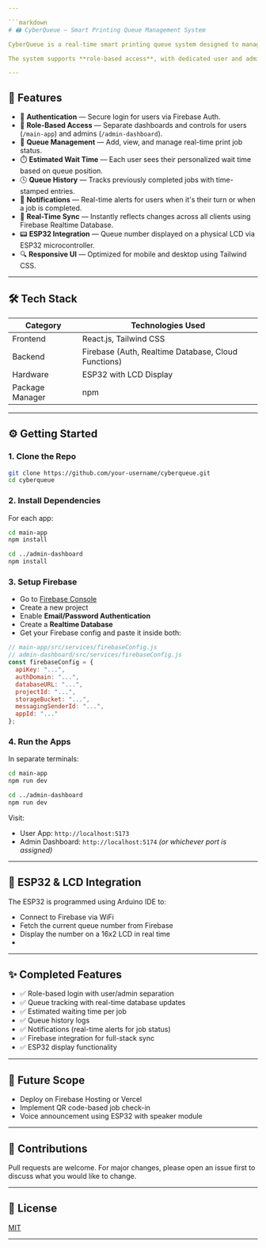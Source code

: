 ```yaml
---

```markdown
# 🖨️ CyberQueue — Smart Printing Queue Management System

CyberQueue is a real-time smart printing queue system designed to manage printing tasks efficiently in high-demand environments like colleges, offices, and labs. Built using **React.js** for the frontend and **Firebase** for real-time database and authentication, this project also integrates with an **ESP32 microcontroller** to display live queue data on an **LCD display** at the print station.

The system supports **role-based access**, with dedicated user and admin dashboards, and includes advanced features like **estimated waiting time**, **queue history**, and **notifications**.

---
```


## 🚀 Features

- 🔐 **Authentication** — Secure login for users via Firebase Auth.
- 👥 **Role-Based Access** — Separate dashboards and controls for users (`/main-app`) and admins (`/admin-dashboard`).
- 🧾 **Queue Management** — Add, view, and manage real-time print job status.
- ⏱️ **Estimated Wait Time** — Each user sees their personalized wait time based on queue position.
- 🕓 **Queue History** — Tracks previously completed jobs with time-stamped entries.
- 🔔 **Notifications** — Real-time alerts for users when it's their turn or when a job is completed.
- 🔄 **Real-Time Sync** — Instantly reflects changes across all clients using Firebase Realtime Database.
- 📟 **ESP32 Integration** — Queue number displayed on a physical LCD via ESP32 microcontroller.
- 🔍 **Responsive UI** — Optimized for mobile and desktop using Tailwind CSS.

---

## 🛠️ Tech Stack

| Category       | Technologies Used |
|----------------|-------------------|
| Frontend       | React.js, Tailwind CSS |
| Backend        | Firebase (Auth, Realtime Database, Cloud Functions) |
| Hardware       | ESP32 with LCD Display |
| Package Manager| npm               |

---

## ⚙️ Getting Started

### 1. Clone the Repo

```bash
git clone https://github.com/your-username/cyberqueue.git
cd cyberqueue
````

### 2. Install Dependencies

For each app:

```bash
cd main-app
npm install

cd ../admin-dashboard
npm install
```

### 3. Setup Firebase

* Go to [Firebase Console](https://console.firebase.google.com/)
* Create a new project
* Enable **Email/Password Authentication**
* Create a **Realtime Database**
* Get your Firebase config and paste it inside both:

```js
// main-app/src/services/firebaseConfig.js
// admin-dashboard/src/services/firebaseConfig.js
const firebaseConfig = {
  apiKey: "...",
  authDomain: "...",
  databaseURL: "...",
  projectId: "...",
  storageBucket: "...",
  messagingSenderId: "...",
  appId: "..."
};
```

### 4. Run the Apps

In separate terminals:

```bash
cd main-app
npm run dev

cd ../admin-dashboard
npm run dev
```

Visit:

* User App: `http://localhost:5173`
* Admin Dashboard: `http://localhost:5174` *(or whichever port is assigned)*

---

## 📡 ESP32 & LCD Integration

The ESP32 is programmed using Arduino IDE to:

* Connect to Firebase via WiFi
* Fetch the current queue number from Firebase
* Display the number on a 16x2 LCD in real time
* 
---

## ✨ Completed Features

* ✅ Role-based login with user/admin separation
* ✅ Queue tracking with real-time database updates
* ✅ Estimated waiting time per job
* ✅ Queue history logs
* ✅ Notifications (real-time alerts for job status)
* ✅ Firebase integration for full-stack sync
* ✅ ESP32 display functionality

---

## 📌 Future Scope

* Deploy on Firebase Hosting or Vercel
* Implement QR code-based job check-in
* Voice announcement using ESP32 with speaker module

---

## 🤝 Contributions

Pull requests are welcome. For major changes, please open an issue first to discuss what you would like to change.

---

## 📜 License

[MIT](https://choosealicense.com/licenses/mit/)

---
